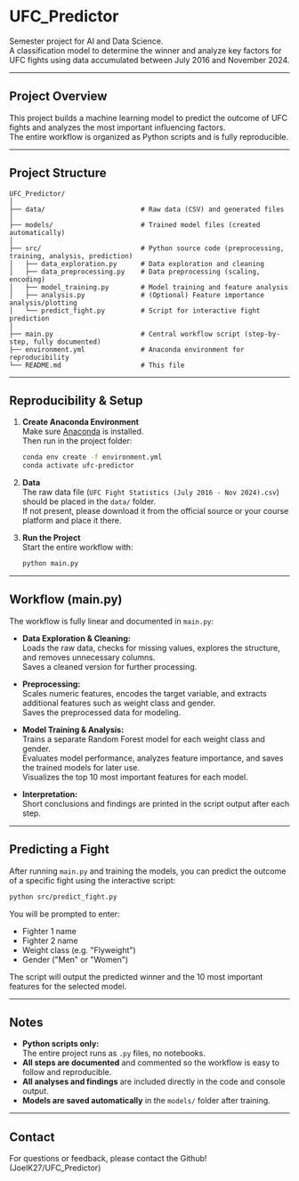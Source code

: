 # UFC_Predictor

Semester project for AI and Data Science.  
A classification model to determine the winner and analyze key factors for UFC fights using data accumulated between July 2016 and November 2024.

---

## Project Overview

This project builds a machine learning model to predict the outcome of UFC fights and analyzes the most important influencing factors.  
The entire workflow is organized as Python scripts and is fully reproducible.

---

## Project Structure

```
UFC_Predictor/
│
├── data/                        # Raw data (CSV) and generated files
│
├── models/                      # Trained model files (created automatically)
│
├── src/                         # Python source code (preprocessing, training, analysis, prediction)
│   ├── data_exploration.py      # Data exploration and cleaning
│   ├── data_preprocessing.py    # Data preprocessing (scaling, encoding)
│   ├── model_training.py        # Model training and feature analysis
│   ├── analysis.py              # (Optional) Feature importance analysis/plotting
│   └── predict_fight.py         # Script for interactive fight prediction
│
├── main.py                      # Central workflow script (step-by-step, fully documented)
├── environment.yml              # Anaconda environment for reproducibility
└── README.md                    # This file
```

---

## Reproducibility & Setup

1. **Create Anaconda Environment**  
   Make sure [Anaconda](https://www.anaconda.com/products/individual) is installed.  
   Then run in the project folder:
   ```bash
   conda env create -f environment.yml
   conda activate ufc-predictor
   ```

2. **Data**  
   The raw data file (`UFC Fight Statistics (July 2016 - Nov 2024).csv`) should be placed in the `data/` folder.  
   If not present, please download it from the official source or your course platform and place it there.

3. **Run the Project**  
   Start the entire workflow with:
   ```bash
   python main.py
   ```

---

## Workflow (main.py)

The workflow is fully linear and documented in `main.py`:

- **Data Exploration & Cleaning:**  
  Loads the raw data, checks for missing values, explores the structure, and removes unnecessary columns.  
  Saves a cleaned version for further processing.

- **Preprocessing:**  
  Scales numeric features, encodes the target variable, and extracts additional features such as weight class and gender.  
  Saves the preprocessed data for modeling.

- **Model Training & Analysis:**  
  Trains a separate Random Forest model for each weight class and gender.  
  Evaluates model performance, analyzes feature importance, and saves the trained models for later use.  
  Visualizes the top 10 most important features for each model.

- **Interpretation:**  
  Short conclusions and findings are printed in the script output after each step.

---

## Predicting a Fight

After running `main.py` and training the models, you can predict the outcome of a specific fight using the interactive script:

```bash
python src/predict_fight.py
```

You will be prompted to enter:
- Fighter 1 name
- Fighter 2 name
- Weight class (e.g. "Flyweight")
- Gender ("Men" or "Women")

The script will output the predicted winner and the 10 most important features for the selected model.

---

## Notes

- **Python scripts only:**  
  The entire project runs as `.py` files, no notebooks.
- **All steps are documented** and commented so the workflow is easy to follow and reproducible.
- **All analyses and findings** are included directly in the code and console output.
- **Models are saved automatically** in the `models/` folder after training.

---

## Contact

For questions or feedback, please contact the Github! (JoelK27/UFC_Predictor)
